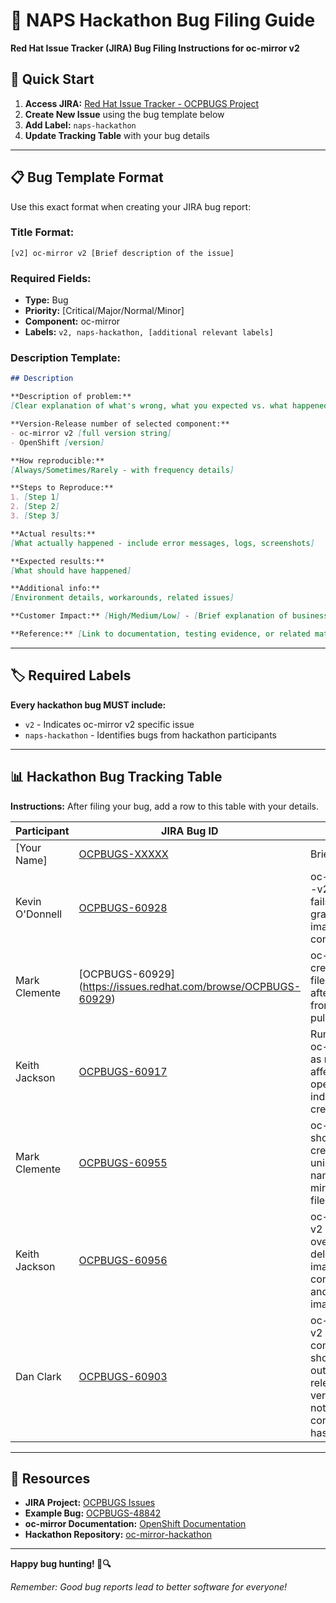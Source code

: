 # 🐛 NAPS Hackathon Bug Filing Guide

**Red Hat Issue Tracker (JIRA) Bug Filing Instructions for oc-mirror v2**

## 🎯 Quick Start

1. **Access JIRA:** [Red Hat Issue Tracker - OCPBUGS Project](https://issues.redhat.com/projects/OCPBUGS/issues)
2. **Create New Issue** using the bug template below
3. **Add Label:** `naps-hackathon`
4. **Update Tracking Table** with your bug details

---

## 📋 Bug Template Format

Use this exact format when creating your JIRA bug report:

### **Title Format:**
```
[v2] oc-mirror v2 [Brief description of the issue]
```

### **Required Fields:**
- **Type:** Bug
- **Priority:** [Critical/Major/Normal/Minor]
- **Component:** oc-mirror
- **Labels:** `v2, naps-hackathon, [additional relevant labels]`

### **Description Template:**

```markdown
## Description

**Description of problem:**
[Clear explanation of what's wrong, what you expected vs. what happened]

**Version-Release number of selected component:**
- oc-mirror v2 [full version string]
- OpenShift [version]

**How reproducible:**
[Always/Sometimes/Rarely - with frequency details]

**Steps to Reproduce:**
1. [Step 1]
2. [Step 2]
3. [Step 3]

**Actual results:**
[What actually happened - include error messages, logs, screenshots]

**Expected results:**
[What should have happened]

**Additional info:**
[Environment details, workarounds, related issues]

**Customer Impact:** [High/Medium/Low] - [Brief explanation of business impact]

**Reference:** [Link to documentation, testing evidence, or related materials]
```

---

## 🏷️ Required Labels

**Every hackathon bug MUST include:**
- `v2` - Indicates oc-mirror v2 specific issue
- `naps-hackathon` - Identifies bugs from hackathon participants

---

## 📊 Hackathon Bug Tracking Table

**Instructions:** After filing your bug, add a row to this table with your details.

| Participant | JIRA Bug ID | Title | Priority | Component | Status | Notes |
|-------------|-------------|-------|----------|-----------|---------|--------|
| [Your Name] | [OCPBUGS-XXXXX](https://issues.redhat.com/browse/OCPBUGS-XXXXX) | Brief title | Major | oc-mirror | Open | Brief description |
| Kevin O'Donnell | [OCPBUGS-60928](https://issues.redhat.com/browse/OCPBUGS-60928) | oc-mirror --v2 m2m fails when graph is in imageset-config.yaml | Major | oc-mirror | Open | 401 Unauthorized error accessing graph-image |
| Mark Clemente | [OCPBUGS-60929] (https://issues.redhat.com/browse/OCPBUGS-60929)| oc-mirror creates tar file even after errors from image pull| Normal | oc-mirror | Open | |
|Keith Jackson | [OCPBUGS-60917](https://issues.redhat.com/browse/OCPBUGS-60917) | Running oc-mirror as root affects operator index image creation | Normal | oc-mirror | Open | |
| Mark Clemente | [OCPBUGS-60955](https://issues.redhat.com/browse/OCPBUGS-60955)|oc-mirror should create a unique name for mirror.tar file |Unidentified | oc-mirror| Open| |
| Keith Jackson | [OCPBUGS-60956](https://issues.redhat.com/browse/OCPBUGS-60956) | oc-mirror v2 overwrites delete-imageset-config.yaml and delete-images.yaml | Normal | oc-mirror | Open | |
|Dan Clark |[OCPBUGS-60903](https://issues.redhat.com/browse/OCPBUGS-60903) |oc-mirror v2 version command should output release version and not git commit hash | Unidentified|oc-mirror |Open | |


---



## 🔗 Resources

- **JIRA Project:** [OCPBUGS Issues](https://issues.redhat.com/projects/OCPBUGS/issues)
- **Example Bug:** [OCPBUGS-48842](https://issues.redhat.com/browse/OCPBUGS-48842)
- **oc-mirror Documentation:** [OpenShift Documentation](https://docs.openshift.com)
- **Hackathon Repository:** [oc-mirror-hackathon](https://github.com/RedHatGov/oc-mirror-hackathon)

---

**Happy bug hunting! 🐛🔍**

*Remember: Good bug reports lead to better software for everyone!*
